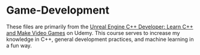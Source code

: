 # Game-Development

These files are primarily from the [Unreal Engine C++ Developer: Learn C++ and Make Video Games](https://www.udemy.com/unrealcourse/) on Udemy. This course serves to increase my knowledge in C++, general development practices, and machine learning in a fun way.
